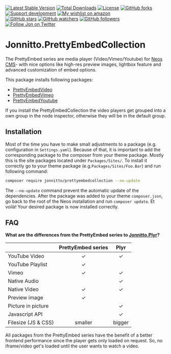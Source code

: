 [![Latest Stable Version](https://poser.pugx.org/jonnitto/prettyembedcollection/v/stable)](https://packagist.org/packages/jonnitto/prettyembedcollection)
[![Total Downloads](https://poser.pugx.org/jonnitto/prettyembedcollection/downloads)](https://packagist.org/packages/jonnitto/prettyembedcollection)
[![License](https://poser.pugx.org/jonnitto/prettyembedcollection/license)](https://packagist.org/packages/jonnitto/prettyembedcollection)
[![GitHub forks](https://img.shields.io/github/forks/jonnitto/Jonnitto.PrettyEmbedCollection.svg?style=social&label=Fork)](https://github.com/jonnitto/Jonnitto.PrettyEmbedCollection/fork)
[![Support development](https://img.shields.io/badge/Donate-PayPal-yellow.svg)](https://www.paypal.me/Jonnitto/20eur)
[![My wishlist on amazon](https://img.shields.io/badge/Wishlist-Amazon-yellow.svg)](https://www.amazon.de/hz/wishlist/ls/2WPGORAVYF39B?&sort=default)  
[![GitHub stars](https://img.shields.io/github/stars/jonnitto/Jonnitto.PrettyEmbedCollection.svg?style=social&label=Stars)](https://github.com/jonnitto/Jonnitto.PrettyEmbedCollection/stargazers)
[![GitHub watchers](https://img.shields.io/github/watchers/jonnitto/Jonnitto.PrettyEmbedCollection.svg?style=social&label=Watch)](https://github.com/jonnitto/Jonnitto.PrettyEmbedCollection/subscription)
[![GitHub followers](https://img.shields.io/github/followers/jonnitto.svg?style=social&label=Follow)](https://github.com/jonnitto/followers)
[![Follow Jon on Twitter](https://img.shields.io/twitter/follow/jonnitto.svg?style=social&label=Follow)](https://twitter.com/jonnitto)

# Jonnitto.PrettyEmbedCollection

The PrettyEmbed series are media player (Video/Vimeo/Youtube) for [Neos CMS](https://www.neos.io)- with nice options like high-res preview images, lightbox feature and advanced customization of embed options.

This package installs following packages:

- [PrettyEmbedVideo](https://github.com/jonnitto/Jonnitto.PrettyEmbedVideo)
- [PrettyEmbedVimeo](https://github.com/jonnitto/Jonnitto.PrettyEmbedVimeo)
- [PrettyEmbedYoutube](https://github.com/jonnitto/Jonnitto.PrettyEmbedYoutube)

If you install the PrettyEmbedCollection the video players get grouped into a own group in the node inspector, otherwise they will be in the default group.

## Installation

Most of the time you have to make small adjustments to a package (e.g. configuration in `Settings.yaml`). Because of that, it is important to add the corresponding package to the composer from your theme package. Mostly this is the site packages located under `Packages/Sites/`. To install it correctly go to your theme package (e.g.`Packages/Sites/Foo.Bar`) and run following command:

```bash
composer require jonnitto/prettyembedcollection --no-update
```

The `--no-update` command prevent the automatic update of the dependencies. After the package was added to your theme `composer.json`, go back to the root of the Neos installation and run `composer update`. Et voilà! Your desired package is now installed correctly.

## FAQ

**What are the differences from the PrettyEmbed series to [Jonnitto.Plyr](https://github.com/jonnitto/Jonnitto.Plyr)?**

|                     | PrettyEmbed series |  Plyr  |
| ------------------- | :----------------: | :----: |
| YouTube Video       |         ✓          |   ✓    |
| YouTube Playlist    |         ✓          |        |
| Vimeo               |         ✓          |   ✓    |
| Native Audio        |                    |   ✓    |
| Native Video        |         ✓          |   ✓    |
| Preview image       |         ✓          |        |
| Picture in picture  |                    |   ✓    |
| Javascript API      |                    |   ✓    |
| Filesize (JS & CSS) |      smaller       | bigger |

All packages from the PrettyEmbed series have the benefit of a better frontend performance since the player gets only loaded on request. So, no iframe/video get's loaded until the user wants to watch a video.
